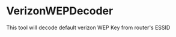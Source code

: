 VerizonWEPDecoder
=================

This tool will decode default verizon WEP Key from router's ESSID 
